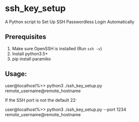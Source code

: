 # ssh_key_setup
A Python script to Set Up SSH Passwordless Login Automatically

## Prerequisites
1. Make sure OpenSSH is installed (Run `ssh -v`)
2. Install python3.5+
3. pip install paramiko

## Usage:

user@localhost%>> python3 ./ssh_key_setup.py  remote_username@remote_hostname

If the SSH port is not the default 22:

user@localhost%>> python3 ./ssh_key_setup.py --port 1234 remote_username@remote_hostname
